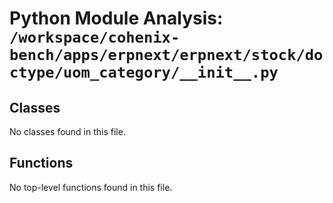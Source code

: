 # Python Module Analysis: `/workspace/cohenix-bench/apps/erpnext/erpnext/stock/doctype/uom_category/__init__.py`

## Classes

No classes found in this file.


## Functions

No top-level functions found in this file.
